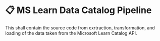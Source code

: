 # 📋 MS Learn Data Catalog Pipeline
This shall contain the source code from exrtraction, transformation, and loading of the data taken from the Microsoft Learn Catalog API.